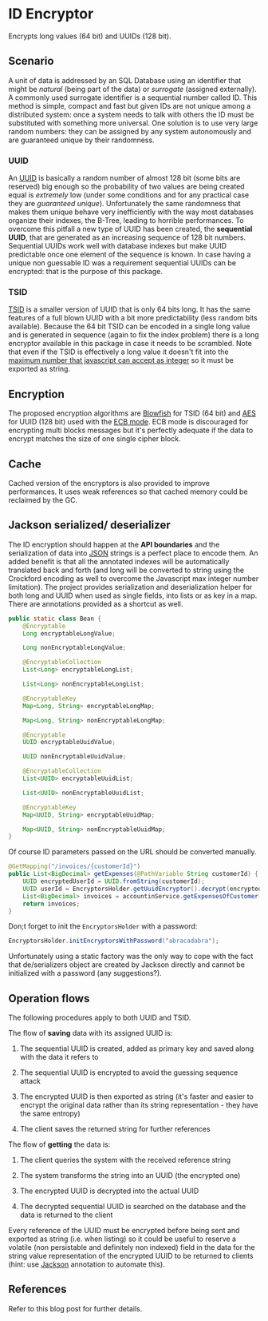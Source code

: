 # ID Encryptor

Encrypts long values (64 bit) and UUIDs (128 bit).

## Scenario

A unit of data is addressed by an SQL Database using an identifier that might be *natural* (being part of the data) or *surrogate* (assigned externally). A commonly used surrogate identifier is a sequential number called ID. This method is simple, compact and fast but given IDs are not unique among a distributed system: once a system needs to talk with others the ID must be substituted with something more universal. One solution is to use very large random numbers: they can be assigned by any system autonomously and are guaranteed unique by their randomness.

### UUID

An [UUID](https://en.wikipedia.org/wiki/Universally_unique_identifier) is basically a random number of almost 128 bit (some bits are reserved) big enough so the probability of two values are being created equal is *extremely* low (under some conditions and for any practical case they are *guaranteed unique*). Unfortunately the same randomness that makes them unique behave very inefficiently with the way most databases organize their indexes, the B-Tree, leading to horrible performances. To overcome this pitfall a new type of UUID has been created, the **sequential UUID**, that are generated as an increasing sequence of 128 bit numbers. Sequential UUIDs work well with database indexes but make UUID predictable once one element of the sequence is known. In case having a unique non guessable ID was a requirement sequential UUIDs can be encrypted: that is the purpose of this package.

### TSID

[TSID](https://github.com/f4b6a3/tsid-creator) is a smaller version of UUID that is only 64 bits long. It has the same features of a full blown UUID with a bit more predictability (less random bits available). Because the 64 bit TSID can be encoded in a single long value and is generated in sequence (again to fix the index problem) there is a long encryptor available in this package in case it needs to be scrambled. Note that even if the TSID is effectively a long value it doesn't fit into the [maximum number that javascript can accept as integer](https://developer.mozilla.org/en-US/docs/Web/JavaScript/Reference/Global_Objects/Number/MAX_SAFE_INTEGER) so it must be exported as string.

## Encryption

The proposed encryption algorithms are [Blowfish](https://en.wikipedia.org/wiki/Blowfish_(cipher)) for TSID (64 bit) and [AES](https://en.wikipedia.org/wiki/Advanced_Encryption_Standard) for UUID (128 bit) used with the [ECB mode](https://www.highgo.ca/2019/08/08/the-difference-in-five-modes-in-the-aes-encryption-algorithm). ECB mode is discouraged for encrypting multi blocks messages but it's perfectly adequate if the data to encrypt matches the size of one single cipher block.

## Cache

Cached version of the encryptors is also provided to improve performances. It uses weak references so that cached memory could be reclaimed by the GC.

## Jackson serialized/ deserializer

The ID encryption should happen at the **API boundaries** and the serialization of data into [JSON](https://www.json.org/json-en.html) strings is a perfect place to encode them. An added benefit is that all the annotated indexes will be automatically translated back and forth (and long will be converted to string using the Crockford encoding as well to overcome the Javascript max integer number limitation). The project provides serialization and deserialization helper for both long and UUID when used as single fields, into lists or as key in a map. There are annotations provided as a shortcut as well.

```java
public static class Bean {
    @Encryptable
    Long encryptableLongValue;

    Long nonEncryptableLongValue;

    @EncryptableCollection
    List<Long> encryptableLongList;

    List<Long> nonEncryptableLongList;

    @EncryptableKey
    Map<Long, String> encryptableLongMap;

    Map<Long, String> nonEncryptableLongMap;

    @Encryptable
    UUID encryptableUuidValue;

    UUID nonEncryptableUuidValue;

    @EncryptableCollection
    List<UUID> encryptableUuidList;

    List<UUID> nonEncryptableUuidList;

    @EncryptableKey
    Map<UUID, String> encryptableUuidMap;

    Map<UUID, String> nonEncryptableUuidMap;
} 
```

Of course ID parameters passed on the URL should be converted manually.

```java
@GetMapping("/invoices/{customerId}")
public List<BigDecimal> getExpenses(@PathVariable String customerId) {
    UUID encryptedUserId = UUID.fromString(customerId);
    UUID userId = EncryptorsHolder.getUuidEncryptor().decrypt(encryptedUserId);
    List<BigDecimal> invoices = accountinService.getExpensesOfCustomer(userId);
    return invoices;
}
```

Don;t forget to init the `EncryptorsHolder` with a password:

```java
EncryptorsHolder.initEncryptorsWithPassword("abracadabra");
```

Unfortunately using a static factory was the only way to cope with the fact that de/serializers object are created by Jackson directly and cannot be initialized with a password (any suggestions?).

## Operation flows

The following procedures apply to both UUID and TSID.

The flow of **saving** data with its assigned UUID is:

1. The sequential UUID is created, added as primary key and saved along with the data it refers to

2. The sequential UUID is encrypted to avoid the guessing sequence attack

3. The encrypted UUID is then exported as string (it's faster and easier to encrypt the original data rather than its string representation - they have the same entropy)

4. The client saves the returned string for further references

The flow of **getting** the data is:

1. The client queries the system with the received reference string

2. The system transforms the string into an UUID (the encrypted one)

3. The encrypted UUID is decrypted into the actual UUID

4. The decrypted sequential UUID is searched on the database and the data is returned to the client

Every reference of the UUID must be encrypted before being sent and exported as string (i.e. when listing) so it could be useful to reserve a volatile (non persistable and definitely non indexed) field in the data for the string value representation of the encrypted UUID to be returned to clients (hint: use [Jackson](https://github.com/FasterXML/jackson) annotation to automate this).

## References

Refer to this blog post for further details.
